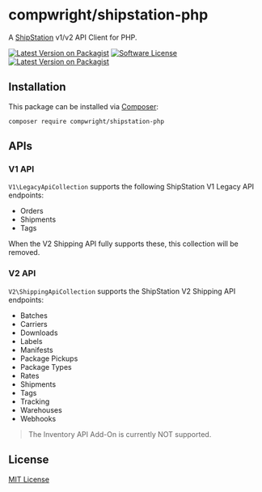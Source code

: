 # compwright/shipstation-php

A [ShipStation](http://shipstation.com) v1/v2 API Client for PHP.

[![Latest Version on Packagist][ico-version]][link-packagist]
[![Software License][ico-license]](LICENSE.md)
[![Latest Version on Packagist][packagist-downloads]][link-packagist]

## Installation

This package can be installed via [Composer](http://getcomposer.org):

    composer require compwright/shipstation-php

## APIs

### V1 API

`V1\LegacyApiCollection` supports the following ShipStation V1 Legacy API endpoints:

* Orders
* Shipments
* Tags

When the V2 Shipping API fully supports these, this collection will be removed.

### V2 API

`V2\ShippingApiCollection` supports the ShipStation V2 Shipping API endpoints:

* Batches
* Carriers
* Downloads
* Labels
* Manifests
* Package Pickups
* Package Types
* Rates
* Shipments
* Tags
* Tracking
* Warehouses
* Webhooks

> The Inventory API Add-On is currently NOT supported.

## License

[MIT License](https://github.com/compwright/shipstation-php/blob/master/LICENSE)

[ico-version]: https://img.shields.io/packagist/v/compwright/shipstation-php.svg?style=flat-square
[ico-license]: https://img.shields.io/badge/license-MIT-brightgreen.svg?style=flat-square
[link-packagist]: https://packagist.org/packages/compwright/shipstation-php
[packagist-downloads]: https://img.shields.io/packagist/dt/compwright/shipstation-php.svg
